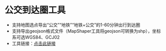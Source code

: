 # 公交到达圈工具
- 支持地图选点导出“公交”“地铁”“地铁+公交”的1-60分钟出行到达圈
- 支持导出geojson格式文件（MapShaper工具将geojson可转换为shp），坐标系可选WGS84、GCJ02
- 工具链接：[点击此链接](https://ni1o1.gitee.io/amapreachcircle/)
